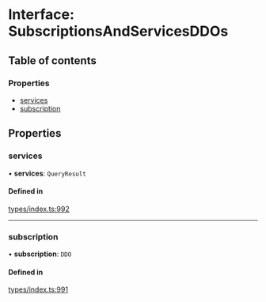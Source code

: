 # Interface: SubscriptionsAndServicesDDOs

## Table of contents

### Properties

- [services](SubscriptionsAndServicesDDOs.md#services)
- [subscription](SubscriptionsAndServicesDDOs.md#subscription)

## Properties

### services

• **services**: `QueryResult`

#### Defined in

[types/index.ts:992](https://github.com/nevermined-io/react-components/blob/baaf4c1/catalog/src/types/index.ts#L992)

___

### subscription

• **subscription**: `DDO`

#### Defined in

[types/index.ts:991](https://github.com/nevermined-io/react-components/blob/baaf4c1/catalog/src/types/index.ts#L991)
